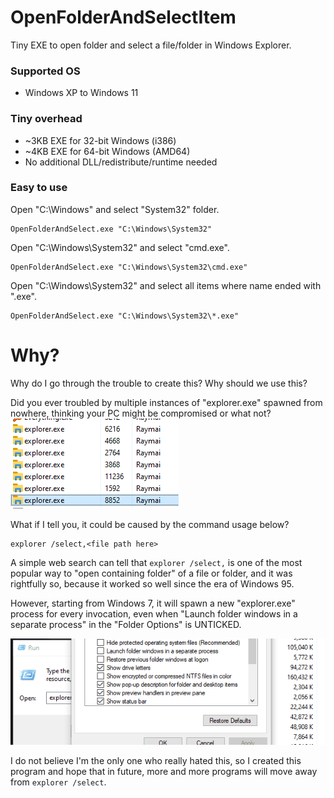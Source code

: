 # OpenFolderAndSelectItem
Tiny EXE to open folder and select a file/folder in Windows Explorer.

### Supported OS

* Windows XP to Windows 11

### Tiny overhead
* ~3KB EXE for 32-bit Windows (i386)
* ~4KB EXE for 64-bit Windows (AMD64)
* No additional DLL/redistribute/runtime needed

### Easy to use

Open "C:\Windows" and select "System32" folder.
```batch
OpenFolderAndSelect.exe "C:\Windows\System32"
```

Open "C:\Windows\System32" and select "cmd.exe".
```batch
OpenFolderAndSelect.exe "C:\Windows\System32\cmd.exe"
```

Open "C:\Windows\System32" and select all items where name ended with ".exe".
```batch
OpenFolderAndSelect.exe "C:\Windows\System32\*.exe"
```

# Why?

Why do I go through the trouble to create this? Why should we use this?

Did you ever troubled by multiple instances of "explorer.exe" spawned from nowhere, thinking your PC might be compromised or what not?
![multiple-explorer-processes.png](https://raw.githubusercontent.com/Raymai97/OpenFolderAndSelectItem/trunk/github-assets/multiple-explorer-processes.png)

What if I tell you, it could be caused by the command usage below?
```
explorer /select,<file path here>
```

A simple web search can tell that `explorer /select,` is one of the most popular way to "open containing folder" of a file or folder, and it was rightfully so, because it worked so well since the era of Windows 95.

However, starting from Windows 7, it will spawn a new "explorer.exe" process for every invocation, even when "Launch folder windows in a separate process" in the "Folder Options" is UNTICKED.

![explorer-select-is-causing-it.gif](https://raw.githubusercontent.com/Raymai97/OpenFolderAndSelectItem/trunk/github-assets/explorer-select-is-causing-it.gif)

I do not believe I'm the only one who really hated this, so I created this program and hope that in future, more and more programs will move away from `explorer /select`.
